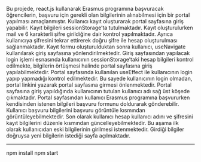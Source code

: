 Bu projede, react.js kullanarak Erasmus programına başvuracak öğrencilerin, başvuru için gerekli olan bilgilerinin alınabilmesi için bir portal yapılması amaçlanmıştır.
Kullanıcı kayıt oluşturarak portal sayfasına giriş yapabilir. Kayıt bilgileri sessionStorage’ta tutulmaktadır. Kayıt oluşturulurken mail ve 6 karakterli şifre girildiğine dair kontrol yapılmaktadır. Ayrıca kullanıcıya şifresini tekrar ettirerek doğru şifre ile hesap oluşturulması sağlanmaktadır. 
Kayıt formu oluşturulduktan sonra kullanıcı, useNavigate kullanılarak giriş sayfasına yönlendirilmektedir. Giriş sayfasından yapılacak login işlemi esnasında kullanıcının sessionStorage’taki hesap bilgileri kontrol edilmekte, bilgilerin örtüşmesi halinde portal sayfasına giriş yapılabilmektedir. 
Portal sayfasında kullanılan useEffect ile kullanıcının login yapıp yapmadığı kontrol edilmektedir. Bu sayede kullanıcının login olmadan, portal linkini yazarak portal sayfasına girmesi önlenmektedir.
Portal sayfasına giriş yapıldığında kullanıcının tutulan kullanıcı adı sağ üst köşede çıkmaktadır.
Portal sayfasından kullanıcı Erasmus programına başvururken kendisinden istenen bilgileri başvuru formunu doldurarak gönderebilir. 
Kullanıcı başvuru bilgilerini başvuru görüntüle kısmından görüntüleyebilmektedir.
Son olarak kullanıcı hesap kullanıcı adını ve şifresini kayıt bilgilerini düzenle kısmından güncelleyebilmektedir. Bu aşama ilk olarak kullanıcıdan eski bilgilerinin girilmesi istenmektedir. Girdiği bilgiler doğruysa yeni bilgilerin istediği sayfa açılmaktadır. 

------
npm install
npm start
